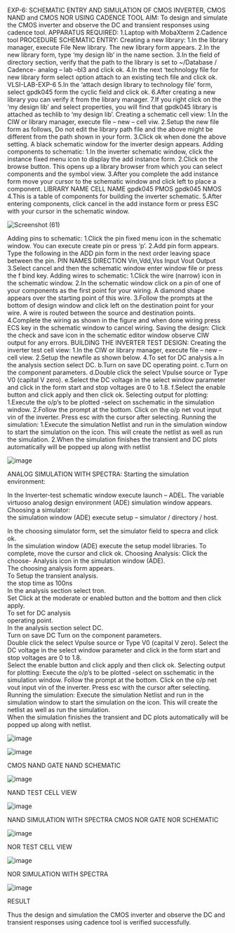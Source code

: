 EXP-6:
 SCHEMATIC ENTRY AND SIMULATION OF CMOS INVERTER, CMOS NAND and CMOS NOR USING
 CADENCE TOOL AIM: 
 To design and simulate the CMOS inverter and observe the DC and transient
 responses using cadence tool.
 APPARATUS REQUIRED:
 1.Laptop with MobaXterm
 2.Cadence tool
 PROCEDURE SCHEMATIC ENTRY: 
 Creating a new library:
 1.In the library manager, execute File 
New library. The new library form appears.
2.In the new library form, type ‘my design lib’ in the
 name section. 
 3.In the field of directory section, verify that the path to the library is set to
 ~/Database / Cadence- analog – lab –bl3 and click ok.
 4.In the next ‘technology file for new library
 form select option attach to an existing tech file and click ok. VLSI-LAB-EXP-6
 5.In the ‘attach
 design library to technology file’ form, select gpdk045 form the cyclic field and click ok.
 6.After creating a new library you can verify it from the library manager. 7.If you right click on the ‘my
 design lib’ and select properties, you will find that gpdk045 library is attached as techlib to ‘my
 design lib’. Creating a schematic cell view:
 1.In the CIW or library manager, execute file – new – cell
 viw. 
 2.Setup the new file form as follows, Do not edit the library path file and the above might be
 different from the path shown in your form.
 3.Click ok when done the above setting. A black
 schematic window for the inverter design appears.
 Adding components to schematic: 
 1.In the
 inverter schematic window, click the instance fixed menu icon to display the add instance form.
 2.Click on the browse button. This opens up a library browser from which you can select
 components and the symbol view.
 3.After you complete the add instance form move your cursor to
 the schematic window and click left to place a component. LIBRARY NAME CELL NAME gpdk045
 PMOS gpdk045 NMOS
 4.This is a table of components for building the inverter schematic.
 5.After entering components, click cancel in the add instance form or press ESC with your cursor in the
 schematic window.

 ![Screenshot (61)](https://github.com/hemakaruna/VLSI-LAB-EXP-6/assets/160728787/8db56d8a-49d2-4350-8be7-c7e83a79df26)


  Adding pins to schematic: 
  1.Click the pin fixed menu icon in the schematic window. You can execute
 create pin or press ‘p’.
 2.Add pin form appears. Type the following in the ADD pin form in the next
 order leaving space between the pin. PIN NAMES DIRECTION Vin,Vdd,Vss Input Vout Output
 3.Select cancel and then the schematic window enter window file or press the f bind key.
 Adding wires to schematic: 
 1.Click the wire (narrow) icon in the schematic window. 
 2.In the schematic window click on a pin of one of your components as the first point for your wiring. A diamond
 shape appears over the starting point of this wire.
 3.Follow the prompts at the bottom of design  window and click left on the destination point for your wire. A wire is routed between the source
 and destination points. 
 4.Complete the wiring as shown in the figure and when done wiring press
 ECS key in the schematic window to cancel wiring.
 Saving the design: Click the check and save icon
 in the schematic editor window observe CIW output for any errors.
 BUILDING THE INVERTER TEST DESIGN:
 Creating the inverter test cell view: 
 1.In the CIW or library
 manager, execute file – new – cell view. 
 2.Setup the newfile as shown below.
 4.To set for DC analysis a.In the analysis section select DC. b.Turn on
 save DC operating point. c.Turn on the component parameters. d.Double click the select Vpulse
 source or Type V0 (capital V zero). e.Select the DC voltage in the select window parameter and click
 in the form start and stop voltages are 0 to 1.8. f.Select the enable button and click apply and then
 click ok. 
 Selecting output for plotting:
 1.Execute the o/p’s to be plotted -select on sschematic in the
 simulation window. 
 2.Follow the prompt at the bottom. Click on the o/p net vout input vin of the
 inverter. Press esc with the cursor after selecting.
 Running the simulation:
 1.Execute the simulation
 Netlist and run in the simulation window to start the simulation on the icon. This will create the
 netlist as well as run the simulation.
 2.When the simulation finishes the transient and DC plots
 automatically will be popped up along with netlist

 ![image](https://github.com/hemakaruna/VLSI-LAB-EXP-6/assets/160728787/8d3b9565-fd38-4233-8d88-c3027d9a2ccc)

ANALOG SIMULATION WITH SPECTRA: 
Starting the simulation environment: 
 
In the Inverter-test schematic window execute launch – ADEL. The variable virtuoso 
analog design environment (ADE) simulation window appears. Choosing a simulator:  
the simulation window (ADE) execute setup – simulator / directory / host.  
 
In the choosing simulator form, set the simulator field to specra and click ok.  
In the simulation window 
(ADE) execute the setup model libraries. To complete, move the cursor and click ok. 
Choosing Analysis: 
Click the choose- Analysis icon in the simulation window (ADE).  
The choosing analysis 
form appears.  
To Setup the transient analysis.  
the stop time as 100ns   
In the analysis section select tron.  
Set Click at the moderate or enabled button and the bottom and then click apply.  
To set for DC analysis  
operating point.  
In the analysis section select DC.  
Turn on save DC 
Turn on the component parameters.  
Double click the select Vpulse 
source or Type V0 (capital V zero). 
Select the DC voltage in the select window parameter 
and click in the form start and stop voltages are 0 to 1.8.  
Select the enable button and 
click apply and then click ok. 
Selecting output for plotting: 
Execute the o/p’s to be plotted -select on sschematic in the simulation window. 
Follow the prompt at the bottom. Click on the o/p net vout input vin of the inverter. Press esc with 
the cursor after selecting. 
Running the simulation: 
Execute the simulation Netlist and run in the simulation window to start the simulation 
on the icon. This will create the netlist as well as run the simulation.  
When the simulation 
finishes the transient and DC plots automatically will be popped up along with netlist. 

![image](https://github.com/hemakaruna/VLSI-LAB-EXP-6/assets/160728787/4e9753e8-3f90-490f-a8c3-28f75d5da5bb)

![image](https://github.com/hemakaruna/VLSI-LAB-EXP-6/assets/160728787/641e686a-dd22-4f2d-9895-c0af592b55a7)

CMOS NAND GATE NAND SCHEMATIC

![image](https://github.com/hemakaruna/VLSI-LAB-EXP-6/assets/160728787/e9c5d1ae-706c-411e-ba3a-a2f33e5d54e7)

NAND TEST CELL VIEW

![image](https://github.com/hemakaruna/VLSI-LAB-EXP-6/assets/160728787/94e57c9d-3154-4381-a3ff-ac254f1a4a38)

NAND SIMULATION WITH SPECTRA CMOS NOR GATE NOR SCHEMATIC 

![image](https://github.com/hemakaruna/VLSI-LAB-EXP-6/assets/160728787/2957d722-aeb5-4504-8eec-f1aee38b5107)

NOR TEST CELL VIEW 

![image](https://github.com/hemakaruna/VLSI-LAB-EXP-6/assets/160728787/1b9effa9-6b12-4e19-9264-bdf440677e7f)

NOR SIMULATION WITH SPECTRA

![image](https://github.com/hemakaruna/VLSI-LAB-EXP-6/assets/160728787/361a475f-8af9-4b9a-9489-055557ebf126)

RESULT

Thus the design and simulation the CMOS inverter and observe the DC and transient 
responses using cadence tool is verified successfully.
